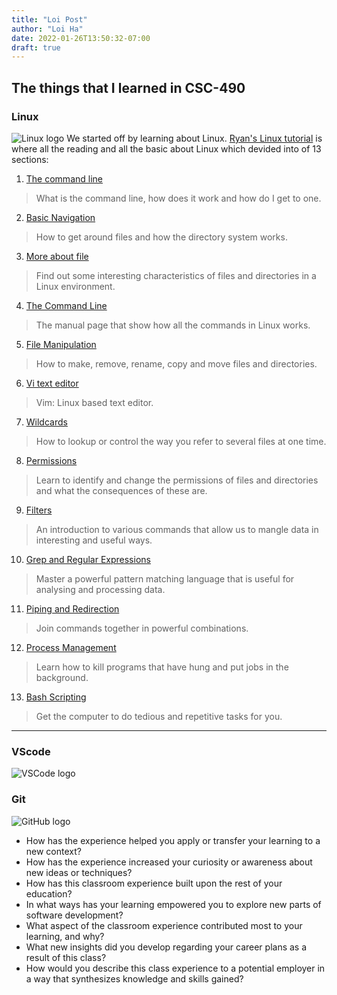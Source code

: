 ```yaml
---
title: "Loi Post"
author: "Loi Ha"
date: 2022-01-26T13:50:32-07:00
draft: true
---
```

## **The things that I learned in CSC-490**
### Linux
![Linux logo](https://www.linuxadictos.com/wp-content/uploads/linux1-1.jpg)
We started off by learning about Linux. [Ryan's Linux tutorial](https://ryanstutorials.net/linuxtutorial/commandline.php) is where all the reading and all the basic about Linux which devided into of 13 sections:
1. [The command line](https://ryanstutorials.net/linuxtutorial/commandline.php)
> What is the command line, how does it work and how do I get to one.
2. [Basic Navigation](https://ryanstutorials.net/linuxtutorial/navigation.php)
> How to get around files and how the directory system works.
3. [More about file](https://ryanstutorials.net/linuxtutorial/aboutfiles.php)
> Find out some interesting characteristics of files and directories in a Linux environment.
4. [The Command Line](https://ryanstutorials.net/linuxtutorial/manual.php)
> The manual page that show how all the commands in Linux works.
5. [File Manipulation](https://ryanstutorials.net/linuxtutorial/filemanipulation.php)
> How to make, remove, rename, copy and move files and directories.
6. [Vi text editor](https://ryanstutorials.net/linuxtutorial/vi.php)
> Vim: Linux based text editor.
7. [Wildcards](https://ryanstutorials.net/linuxtutorial/wildcards.php)
> How to lookup or control the way you refer to several files at one time.
8. [Permissions](https://ryanstutorials.net/linuxtutorial/permissions.php)
> Learn to identify and change the permissions of files and directories and what the consequences of these are.
9. [Filters](https://ryanstutorials.net/linuxtutorial/filters.php)
> An introduction to various commands that allow us to mangle data in interesting and useful ways.
10. [Grep and Regular Expressions](https://ryanstutorials.net/linuxtutorial/grep.php)
> Master a powerful pattern matching language that is useful for analysing and processing data.
11. [Piping and Redirection](https://ryanstutorials.net/linuxtutorial/piping.php)
> Join commands together in powerful combinations.
12. [Process Management](https://ryanstutorials.net/linuxtutorial/processes.php)
> Learn how to kill programs that have hung and put jobs in the background.
13. [Bash Scripting](https://ryanstutorials.net/linuxtutorial/scripting.php)
> Get the computer to do tedious and repetitive tasks for you.
***

### VScode
![VSCode logo](https://shanebart-cdn.azureedge.net/wp-content/uploads/2019/05/5k4h36j3h4j.png)
<img src="5k4h36j3h4j.png" width="20" height="10">

### Git
![GitHub logo](https://git-scm.com/images/logos/downloads/Git-Logo-2Color.png)



- How has the experience helped you apply or transfer your learning to a new context?
- How has the experience increased your curiosity or awareness about new ideas or techniques?
- How has this classroom experience built upon the rest of your education?
- In what ways has your learning empowered you to explore new parts of software development?
- What aspect of the classroom experience contributed most to your learning, and why?
- What new insights did you develop regarding your career plans as a result of this class?
- How would you describe this class experience to a potential employer in a way that synthesizes knowledge and skills gained?
